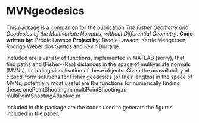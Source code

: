 # MVNgeodesics
This package is a companion for the publication *The Fisher Geometry and Geodesics of the Multivariate Normals, without Differential Geometry*.
**Code written by:** Brodie Lawson
**Project by:** Brodie Lawson, Kerrie Mengersen, Rodrigo Weber dos Santos and Kevin Burrage.

Included are a variety of functions, implemented in MATLAB (sorry), that find paths and (Fisher--Rao) distances in the space of multivariate normals (MVNs), including visualisation of these objects.
Given the unavailability of closed-form solutions for Fisher geodesics (or their lengths) in the space of MVNs, potentially most useful are the functions for numerically finding these:
    onePointShooting.m    multiPointShooting.m    multiPointShootingAdaptive.m

Included in this package are the codes used to generate the figures included in the paper.
